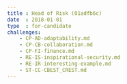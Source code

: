```yaml
---
title : Head of Risk (01adfb6c)
date  : 2018-01-01
type  : for-candidate
challenges:
    - CP-AD-adaptability.md
    - CP-CB-collaboration.md
    - CP-FI-finance.md
    - RE-IS-inspirational-security.md
    - RE-IR-interesting-example.md
    - ST-CC-CBEST_CREST.md
---
```

